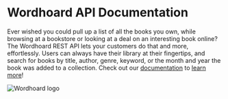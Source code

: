 # Wordhoard API Documentation

Ever wished you could pull up a list of all the books you own, while browsing at a bookstore or looking at a deal on an interesting book online? The Wordhoard REST API lets your customers do that and more, effortlessly. Users can always have their library at their fingertips, and search for books by title, author, genre, keyword, or the month and year the book was added to a collection. Check out our [documentation](docs/overview.md) to [learn more](overview.md)!

![Wordhoard logo](https://github.com/cherylkc/catalog-service/assets/165418426/11ff45e8-9727-49aa-905e-4a0b8cafc745)
